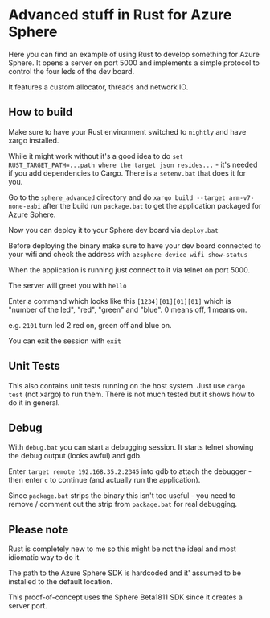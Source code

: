 # Advanced stuff in Rust for Azure Sphere

Here you can find an example of using Rust to develop something for Azure Sphere.
It opens a server on port 5000 and implements a simple protocol to control the four leds of the dev board.

It features a custom allocator, threads and network IO.

## How to build

Make sure to have your Rust environment switched to `nightly` and have xargo installed.

While it might work without it's a good idea to do `set RUST_TARGET_PATH=...path where the target json resides...` - it's needed if you add dependencies to Cargo.
There is a `setenv.bat` that does it for you.

Go to the `sphere_advanced` directory and do `xargo build --target arm-v7-none-eabi` after the build run `package.bat` to get the application packaged for Azure Sphere.

Now you can deploy it to your Sphere dev board via `deploy.bat`

Before deploying the binary make sure to have your dev board connected to your wifi and check the address with `azsphere device wifi show-status`

When the application is running just connect to it via telnet on port 5000.

The server will greet you with `hello`

Enter a command which looks like this
`[1234][01][01][01]` which is "number of the led", "red", "green" and "blue". 0 means off, 1 means on.

e.g. `2101` turn led 2 red on, green off and blue on.

You can exit the session with `exit`

## Unit Tests

This also contains unit tests running on the host system. Just use `cargo test` (not xargo) to run them.
There is not much tested but it shows how to do it in general.

## Debug

With `debug.bat` you can start a debugging session. It starts telnet showing the debug output (looks awful)
and gdb.

Enter `target remote 192.168.35.2:2345` into gdb to attach the debugger - then enter `c` to continue (and actually run the application).

Since `package.bat` strips the binary this isn't too useful - you need to remove / comment out the strip from `package.bat` for real debugging.

## Please note

Rust is completely new to me so this might be not the ideal and most idiomatic way to do it.

The path to the Azure Sphere SDK is hardcoded and it' assumed to be installed to the default location.

This proof-of-concept uses the Sphere Beta1811 SDK since it creates a server port.
